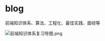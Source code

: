 # blog
前端知识体系、算法、工程化、最佳实践、面经等

![前端知识体系复习导图.png](https://p9-juejin.byteimg.com/tos-cn-i-k3u1fbpfcp/7b423121905c4924b09855219064c79b~tplv-k3u1fbpfcp-watermark.image?)
